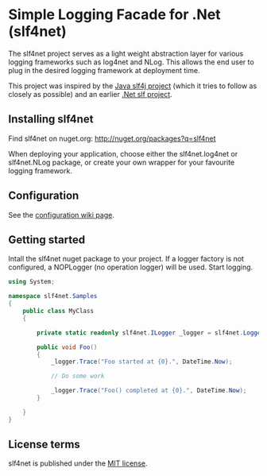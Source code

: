 Simple Logging Facade for .Net (slf4net)
========

The slf4net project serves as a light weight abstraction layer for various logging frameworks such as log4net and NLog.  This allows the end user to plug in the desired logging framework at deployment time.


This project was inspired by the [Java slf4j project](http://www.slf4j.org/) (which it tries to follow as closely as possible) and an earlier [.Net slf project](http://slf.codeplex.com/).


Installing slf4net
-------------------
Find slf4net on nuget.org: http://nuget.org/packages?q=slf4net

When deploying your application, choose either the slf4net.log4net or slf4net.NLog package, or create your own wrapper for your favourite logging framework.


Configuration
-------------
See the [configuration wiki page](https://github.com/jeremfg/slf4net/wiki/Configuration).


Getting started
----------------
Intall the slf4net nuget package to your project.  If a logger factory is not configured, a NOPLogger (no operation logger) will be used.  Start logging.

```c#
using System;

namespace slf4net.Samples
{
    public class MyClass
    {

        private static readonly slf4net.ILogger _logger = slf4net.LoggerFactory.GetLogger(typeof(MyClass));

        public void Foo()
        {
            _logger.Trace("Foo started at {0}.", DateTime.Now);

            // Do some work

            _logger.Trace("Foo() completed at {0}.", DateTime.Now);
        }

    }
}
```


License terms
-------------
slf4net is published under the [MIT license](http://englishtown.mit-license.org).

